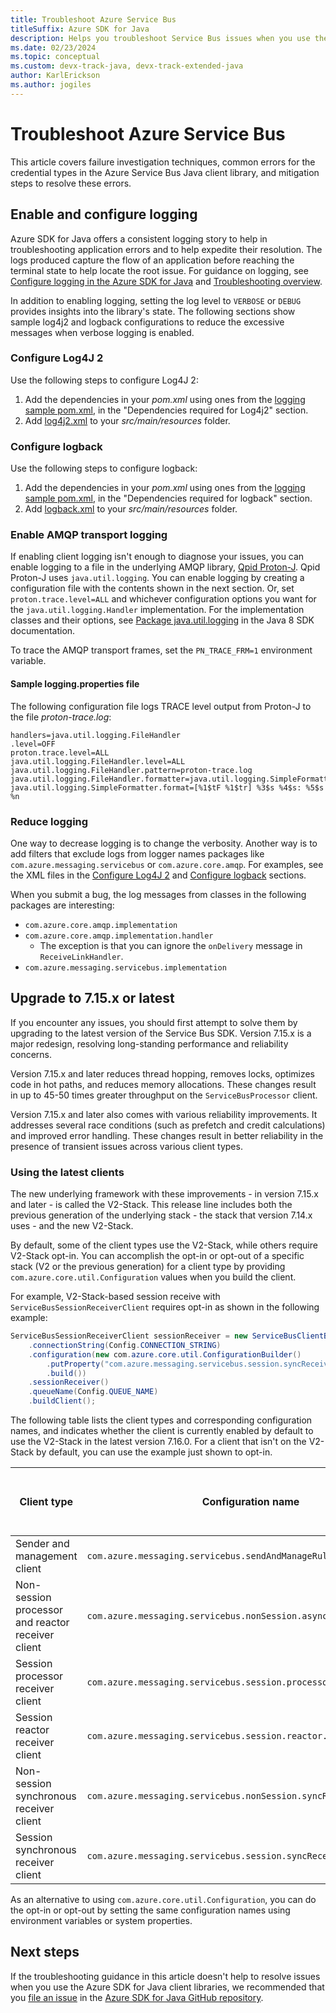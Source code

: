 ```yaml
---
title: Troubleshoot Azure Service Bus
titleSuffix: Azure SDK for Java
description: Helps you troubleshoot Service Bus issues when you use the Azure SDK for Java.
ms.date: 02/23/2024
ms.topic: conceptual
ms.custom: devx-track-java, devx-track-extended-java
author: KarlErickson
ms.author: jogiles
---
```


# Troubleshoot Azure Service Bus

This article covers failure investigation techniques, common errors for the credential types in the Azure Service Bus Java client library, and mitigation steps to resolve these errors.

## Enable and configure logging

Azure SDK for Java offers a consistent logging story to help in troubleshooting application errors and to help expedite their resolution. The logs produced capture the flow of an application before reaching the terminal state to help locate the root issue. For guidance on logging, see [Configure logging in the Azure SDK for Java](logging-overview.md) and [Troubleshooting overview](troubleshooting-overview.md).

In addition to enabling logging, setting the log level to `VERBOSE` or `DEBUG` provides insights into the library's state. The following sections show sample log4j2 and logback configurations to reduce the excessive messages when verbose logging is enabled.

### Configure Log4J 2

Use the following steps to configure Log4J 2:

1. Add the dependencies in your *pom.xml* using ones from the [logging sample pom.xml][LoggingPom], in the "Dependencies required for Log4j2" section.
1. Add [log4j2.xml](https://github.com/Azure/azure-sdk-for-java/tree/main/sdk/servicebus/azure-messaging-servicebus/docs/log4j2.xml) to your *src/main/resources* folder.

### Configure logback

Use the following steps to configure logback:

1. Add the dependencies in your *pom.xml* using ones from the [logging sample pom.xml][LoggingPom], in the "Dependencies required for logback" section.
1. Add [logback.xml](https://github.com/Azure/azure-sdk-for-java/tree/main/sdk/servicebus/azure-messaging-servicebus/docs/logback.xml) to your *src/main/resources* folder.

### Enable AMQP transport logging

If enabling client logging isn't enough to diagnose your issues, you can enable logging to a file in the underlying AMQP library, [Qpid Proton-J](https://qpid.apache.org/proton/). Qpid Proton-J uses `java.util.logging`. You can enable logging by creating a configuration file with the contents shown in the next section. Or, set `proton.trace.level=ALL` and whichever configuration options you want for the `java.util.logging.Handler` implementation. For the implementation classes and their options, see [Package java.util.logging](https://docs.oracle.com/javase/8/docs/api/java/util/logging/package-summary.html) in the Java 8 SDK documentation.

To trace the AMQP transport frames, set the `PN_TRACE_FRM=1` environment variable.

#### Sample logging.properties file

The following configuration file logs TRACE level output from Proton-J to the file *proton-trace.log*:

```properties
handlers=java.util.logging.FileHandler
.level=OFF
proton.trace.level=ALL
java.util.logging.FileHandler.level=ALL
java.util.logging.FileHandler.pattern=proton-trace.log
java.util.logging.FileHandler.formatter=java.util.logging.SimpleFormatter
java.util.logging.SimpleFormatter.format=[%1$tF %1$tr] %3$s %4$s: %5$s %n
```

### Reduce logging

One way to decrease logging is to change the verbosity. Another way is to add filters that exclude logs from logger names packages like `com.azure.messaging.servicebus` or `com.azure.core.amqp`. For examples, see the XML files in the [Configure Log4J 2](#configure-log4j-2) and [Configure logback](#configure-logback) sections.

When you submit a bug, the log messages from classes in the following packages are interesting:

* `com.azure.core.amqp.implementation`
* `com.azure.core.amqp.implementation.handler`
  * The exception is that you can ignore the `onDelivery` message in `ReceiveLinkHandler`.
* `com.azure.messaging.servicebus.implementation`

## Upgrade to 7.15.x or latest

If you encounter any issues, you should first attempt to solve them by upgrading to the latest version of the Service Bus SDK. Version 7.15.x is a major redesign, resolving long-standing performance and reliability concerns.

Version 7.15.x and later reduces thread hopping, removes locks, optimizes code in hot paths, and reduces memory allocations. These changes result in up to 45-50 times greater throughput on the `ServiceBusProcessor` client.

Version 7.15.x and later also comes with various reliability improvements. It addresses several race conditions (such as prefetch and credit calculations) and improved error handling. These changes result in better reliability in the presence of transient issues across various client types.

### Using the latest clients

The new underlying framework with these improvements - in version 7.15.x and later - is called the V2-Stack. This release line includes both the previous generation of the underlying stack - the stack that version 7.14.x uses - and the new V2-Stack.

By default, some of the client types use the V2-Stack, while others require V2-Stack opt-in. You can accomplish the opt-in or opt-out of a specific stack (V2 or the previous generation) for a client type by providing `com.azure.core.util.Configuration` values when you build the client.

For example, V2-Stack-based session receive with `ServiceBusSessionReceiverClient` requires opt-in as shown in the following example:

```java
ServiceBusSessionReceiverClient sessionReceiver = new ServiceBusClientBuilder()
    .connectionString(Config.CONNECTION_STRING)
    .configuration(new com.azure.core.util.ConfigurationBuilder()
        .putProperty("com.azure.messaging.servicebus.session.syncReceive.v2", "true") // 'false' by default, opt-in for V2-Stack.
        .build())
    .sessionReceiver()
    .queueName(Config.QUEUE_NAME)
    .buildClient();
```

The following table lists the client types and corresponding configuration names, and indicates whether the client is currently enabled by default to use the V2-Stack in the latest version 7.16.0. For a client that isn't on the V2-Stack by default, you can use the example just shown to opt-in.

| Client type                                       | Configuration name                                                 | Is on V2-Stack by default? |
|---------------------------------------------------|--------------------------------------------------------------------|----------------------------|
| Sender and management client                      | `com.azure.messaging.servicebus.sendAndManageRules.v2`             | yes                        |
| Non-session processor and reactor receiver client | `com.azure.messaging.servicebus.nonSession.asyncReceive.v2`        | yes                        |
| Session processor receiver client                 | `com.azure.messaging.servicebus.session.processor.asyncReceive.v2` | yes                        |
| Session reactor receiver client                   | `com.azure.messaging.servicebus.session.reactor.asyncReceive.v2`   | yes                        |
| Non-session synchronous receiver client           | `com.azure.messaging.servicebus.nonSession.syncReceive.v2`         | no                         |
| Session synchronous receiver client               | `com.azure.messaging.servicebus.session.syncReceive.v2`            | no                         |

As an alternative to using `com.azure.core.util.Configuration`, you can do the opt-in or opt-out by setting the same configuration names using environment variables or system properties.

## Next steps

If the troubleshooting guidance in this article doesn't help to resolve issues when you use the Azure SDK for Java client libraries, we recommended that you [file an issue](https://github.com/Azure/azure-sdk-for-java/issues/new/choose) in the [Azure SDK for Java GitHub repository](https://github.com/Azure/azure-sdk-for-java).

<!-- LINKS -->
[LoggingPom]: https://github.com/Azure/azure-sdk-for-java/tree/main/sdk/servicebus/azure-messaging-servicebus/docs/pom.xml
